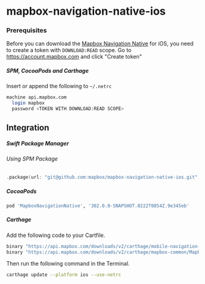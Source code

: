 # mapbox-navigation-native-ios

### Prerequisites

Before you can download the [Mapbox Navigation Native](https://github.com/mapbox/mapbox-navigation-native) for iOS, you need to create a token with `DOWNLOAD:READ` scope.
Go to https://account.mapbox.com and click "Create token"

##### SPM, CocoaPods and Carthage
Insert or append the following to `~/.netrc`

```bash
machine api.mapbox.com
  login mapbox
  password <TOKEN WITH DOWNLOAD:READ SCOPE>
```

## Integration

##### Swift Package Manager

###### Using SPM Package

```swift
.package(url: "git@github.com:mapbox/mapbox-navigation-native-ios.git", from: "302.0.0-SNAPSHOT.0222T0854Z.9e345eb"),
```

##### CocoaPods

```ruby
pod 'MapboxNavigationNative', '302.0.0-SNAPSHOT.0222T0854Z.9e345eb'
```

##### Carthage

Add the following code to your Cartfile.

```bash
binary "https://api.mapbox.com/downloads/v2/carthage/mobile-navigation-native/MapboxNavigationNative.json" == 302.0.0-SNAPSHOT.0222T0854Z.9e345eb
binary "https://api.mapbox.com/downloads/v2/carthage/mapbox-common/MapboxCommon-ios.json" == 24.2.0-rc.2
```

Then run the following command in the Terminal.
```bash
carthage update --platform ios --use-netrc
```
